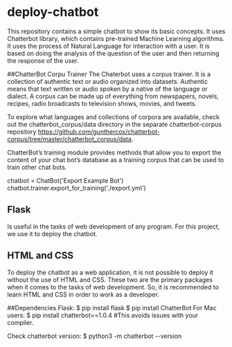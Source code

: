 # deploy-chatbot
This repository contains a simple chatbot to show its basic concepts. It uses Chatterbot library, which contains pre-trained Machine Learning algorithms. 
It uses the process of Natural Language for interaction with a user. It is based on doing the analysis of the question of the user and then returning the response of the user. 

##ChatterBot Corpu Trainer
The Chaterbot uses a corpus trainer. It is a collection of authentic text or audio organized into datasets. Authentic means that text written or audio spoken by a native of the language or dialect. A corpus can be made up of everything from newspapers, novels, recipes, radio broadcasts to television shows, movies, and tweets. 

To explore what languages and collections of corpora are available, check out the chatterbot_corpus/data directory in the separate chatterbot-corpus repository https://github.com/gunthercox/chatterbot-corpus/tree/master/chatterbot_corpus/data. 

 ChatterBot’s training module provides methods that allow you to export the content of your chat bot’s database as a training corpus that can be used to train other chat bots. 

chatbot = ChatBot('Export Example Bot')
chatbot.trainer.export_for_training('./export.yml')

## Flask
Is useful in the tasks of web development of any program. For this project, we use it to deploy the chatbot. 

## HTML and CSS 
To deploy the chatbot as a web application, it is not possible to deploy it without the use of HTML and CSS. These two are the primary packages when it comes to the tasks of web development. So, it is recommended to learn HTML and CSS in order to work as a developer. 

##Dependencies
Flask: 
$ pip install flask
$ pip install ChatterBot 
For Mac users: 
$ pip install chatterbot==1.0.4 #This avoids issues with your compiler. 

Check chatterbot version: 
$ python3 -m chatterbot --version